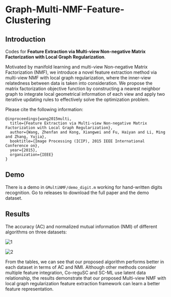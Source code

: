 # Graph-Multi-NMF-Feature-Clustering

## Introduction

Codes for __Feature Extraction via Multi-view Non-negative Matrix Factorization with Local Graph Regularization__. 

Motivated by manifold learning and multi-view Non-negative Matrix Factorization (NMF), we introduce a novel feature extraction method via multi-view NMF with local graph regularization, where the inner-view relatedness between data is taken into consideration. We propose the matrix factorization objective function by constructing a nearest neighbor graph to integrate local geometrical information of each view and apply two iterative updating rules to effectively solve the optimization problem.

Please cite the following information:

```
@inproceedings{wang2015multi,
  title={Feature Extraction via Multi-view Non-negative Matrix Factorization with Local Graph Regularization},
  author={Wang, Zhenfan and Kong, Xiangwei and Fu, Haiyan and Li, Ming and Zhang, Yujia},
  booktitle={Image Processing (ICIP), 2015 IEEE International Conference on},
  year={2015},
  organization={IEEE}
}
```

## Demo

There is a demo in `GMultiNMF/demo_digit.m` working for hand-written digits recognition. Go to releases to download the full paper and the demo dataset.

## Results

The accuracy (AC) and normalized mutual information (NMI) of different algorithms on three datasets:

![1](https://cloud.githubusercontent.com/assets/853842/8086601/c6d273f2-0fc8-11e5-8ceb-85c84239ec06.png)

![2](https://cloud.githubusercontent.com/assets/853842/8086602/c70111a8-0fc8-11e5-9f6e-63f4d02a67b7.png)

From the tables, we can see that our proposed algorithm performs better in each dataset in terms of AC and NMI. Although other methods consider multiple feature integration, Co-reguSC and SC-ML use latent data relationship, the results demonstrate that our proposed Multi-view NMF with local graph regularization feature extraction framework can learn a better feature representation.
